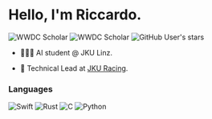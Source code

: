 # Hello, I'm Riccardo.
![WWDC Scholar](https://img.shields.io/badge/-2021%20WWDC%20Scholar-000000?style=for-the-badge&logo=apple&logoColor=white)
![WWDC Scholar](https://img.shields.io/badge/-2022%20WWDC%20Scholar-000000?style=for-the-badge&logo=apple&logoColor=white)
![GitHub User's stars](https://img.shields.io/github/stars/persello?affiliations=OWNER&color=1D70B8&labelColor=000000&logo=github&style=for-the-badge)

- 🧑🏻‍💻 AI student @ JKU Linz.

- 🔋 Technical Lead at [JKU Racing](https://jkuracing.at).

### Languages

![Swift](https://img.shields.io/badge/-Swift-FA7343?style=for-the-badge&logo=swift&logoColor=white)
![Rust](https://img.shields.io/badge/-Rust-000000?style=for-the-badge&logo=rust&logoColor=white)
![C](https://img.shields.io/badge/-C-00599C?style=for-the-badge&logo=cplusplus&logoColor=white)
![Python](https://img.shields.io/badge/-Python-FFDE57?style=for-the-badge&logo=python&logoColor=black)
